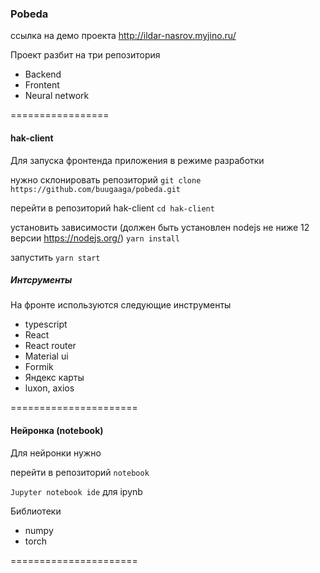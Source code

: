 ### Pobeda
ссылка на демо проекта http://ildar-nasrov.myjino.ru/

Проект разбит на три репозитория

- Backend
- Frontent
- Neural network

=================

#### hak-client

Для запуска фронтенда приложения в режиме разработки

нужно склонировать репозиторий
`git clone https://github.com/buugaaga/pobeda.git`

перейти в репозиторий hak-client
`cd hak-client`

установить зависимости
(должен быть установлен nodejs не ниже 12 версии https://nodejs.org/)
`yarn install`

запустить
`yarn start`

##### Интсрументы

На фронте используются следующие инструменты

- typescript
- React
- React router
- Material ui
- Formik
- Яндекс карты
- luxon, axios

======================

#### Нейронка (notebook)

Для нейронки нужно

перейти в репозиторий `notebook`

`Jupyter notebook ide` для ipynb

Библиотеки

- numpy
- torch

======================
